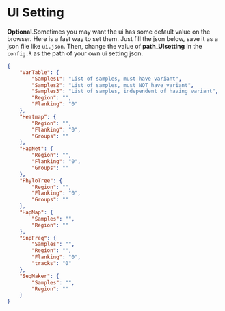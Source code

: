 # UI Setting

**Optional**.Sometimes you may want the ui has some default value on the browser. Here is a fast way to set them. Just fill the json below, save it as a json file like `ui.json`. Then, change the value of **path_UIsetting** in the `config.R` as the path of your own ui setting json.

```json
{
    "VarTable": {
        "Samples1": "List of samples, must have variant",
        "Samples2": "List of samples, must NOT have variant",
        "Samples3": "List of samples, independent of having variant",
        "Region": "",
        "Flanking": "0"
    },
    "Heatmap": {
        "Region": "",
        "Flanking": "0",
        "Groups": ""
    },
    "HapNet": {
        "Region": "",
        "Flanking": "0",
        "Groups": ""
    },
    "PhyloTree": {
        "Region": "",
        "Flanking": "0",
        "Groups": ""
    },
    "HapMap": {
        "Samples": "",
        "Region": ""
    },
    "SnpFreq": {
        "Samples": "",
        "Region": "",
        "Flanking": "0",
        "tracks": "0"
    },
    "SeqMaker": {
        "Samples": "",
        "Region": ""
    }
}
```